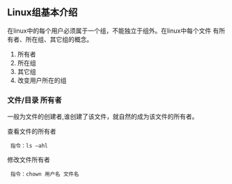 ## Linux组基本介绍

在linux中的每个用户必须属于一个组，不能独立于组外。在linux中每个文件
有所有者、所在组、其它组的概念。

1) 所有者
2) 所在组
3) 其它组
4) 改变用户所在的组


### 文件/目录 所有者
一般为文件的创建者,谁创建了该文件，就自然的成为该文件的所有者。


查看文件的所有者

     指令：ls –ahl

修改文件所有者

     指令：chown 用户名 文件名
